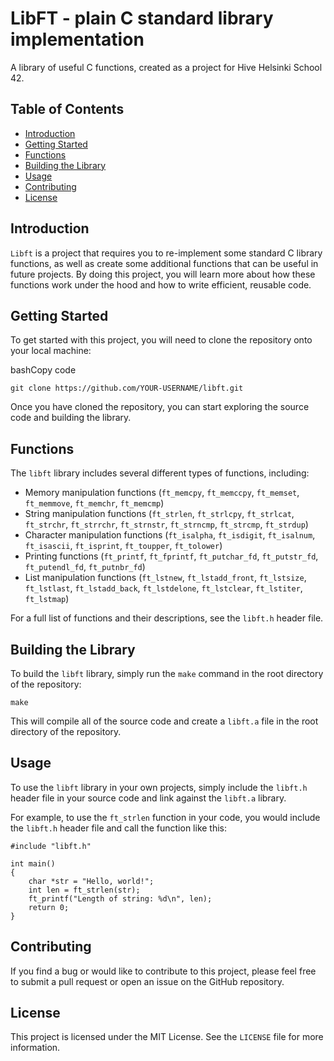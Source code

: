 # LibFT - plain C standard library implementation

A library of useful C functions, created as a project for Hive Helsinki School 42.

## Table of Contents

-   [Introduction](#Introduction)
-   [Getting Started](#GettingStarted)
-   [Functions](#Functions)
-   [Building the Library](#BuildingtheLibrary)
-   [Usage](#Usage)
-   [Contributing](#Contributing)
-   [License](#License)

## Introduction 

`Libft` is a project that requires you to re-implement some standard C library functions, as well as create some additional functions that can be useful in future projects. By doing this project, you will learn more about how these functions work under the hood and how to write efficient, reusable code.

## Getting Started

To get started with this project, you will need to clone the repository onto your local machine:

bashCopy code

`git clone https://github.com/YOUR-USERNAME/libft.git` 

Once you have cloned the repository, you can start exploring the source code and building the library.

## Functions

The `libft` library includes several different types of functions, including:

-   Memory manipulation functions (`ft_memcpy`, `ft_memccpy`, `ft_memset`, `ft_memmove`, `ft_memchr`, `ft_memcmp`)
-   String manipulation functions (`ft_strlen`, `ft_strlcpy`, `ft_strlcat`, `ft_strchr`, `ft_strrchr`, `ft_strnstr`, `ft_strncmp`, `ft_strcmp`, `ft_strdup`)
-   Character manipulation functions (`ft_isalpha`, `ft_isdigit`, `ft_isalnum`, `ft_isascii`, `ft_isprint`, `ft_toupper`, `ft_tolower`)
-   Printing functions (`ft_printf`, `ft_fprintf`, `ft_putchar_fd`, `ft_putstr_fd`, `ft_putendl_fd`, `ft_putnbr_fd`)
-   List manipulation functions (`ft_lstnew`, `ft_lstadd_front`, `ft_lstsize`, `ft_lstlast`, `ft_lstadd_back`, `ft_lstdelone`, `ft_lstclear`, `ft_lstiter`, `ft_lstmap`)

For a full list of functions and their descriptions, see the `libft.h` header file.

## Building the Library

To build the `libft` library, simply run the `make` command in the root directory of the repository:

```
make
``` 

This will compile all of the source code and create a `libft.a` file in the root directory of the repository.

## Usage

To use the `libft` library in your own projects, simply include the `libft.h` header file in your source code and link against the `libft.a` library.

For example, to use the `ft_strlen` function in your code, you would include the `libft.h` header file and call the function like this:

```
#include "libft.h"

int main()
{
    char *str = "Hello, world!";
    int len = ft_strlen(str);
    ft_printf("Length of string: %d\n", len);
    return 0;
}
```

## Contributing

If you find a bug or would like to contribute to this project, please feel free to submit a pull request or open an issue on the GitHub repository.

## License

This project is licensed under the MIT License. See the `LICENSE` file for more information.